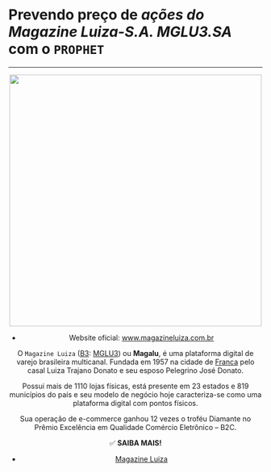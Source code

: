 # Prevendo preço de _ações do Magazine Luiza-S.A. MGLU3.SA_ com o `PROPHET`
---

<center><img src='https://upload.wikimedia.org/wikipedia/commons/1/1b/Magalu_-_novo_logo.png' width='500'>
  
- Website oficial:	www.magazineluiza.com.br
  
O `Magazine Luiza` ([B3](https://pt.wikipedia.org/wiki/B3_(bolsa_de_valores)): [MGLU3](http://www.b3.com.br/pt_br/produtos-e-servicos/negociacao/renda-variavel/empresas-listadas.htm?codigo=22470)) ou **Magalu**, é uma plataforma digital de varejo brasileira multicanal. Fundada em 1957 na cidade de [Franca](https://pt.wikipedia.org/wiki/Franca) pelo casal Luiza Trajano Donato e seu esposo Pelegrino José Donato.

Possui mais de 1110 lojas físicas, está presente em 23 estados e 819 municípios do país e seu modelo de negócio hoje caracteriza-se como uma plataforma digital com pontos físicos.

Sua operação de e-commerce ganhou 12 vezes o troféu Diamante no Prêmio Excelência em Qualidade Comércio Eletrônico – B2C.
  
✅ **SAIBA MAIS!**
- [Magazine Luiza](https://pt.wikipedia.org/wiki/Magazine_Luiza)
